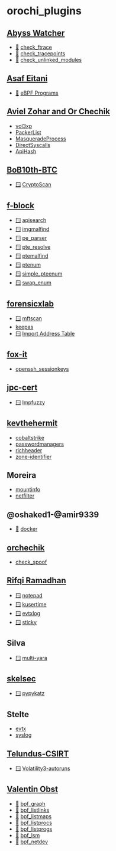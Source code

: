 # orochi_plugins

## [Abyss Watcher](https://github.com/Abyss-W4tcher)
- [🐧]() [check_ftrace](https://github.com/Abyss-W4tcher/volatility-scripts/blob/master/Volatility_contest_2023/plugins/check_ftrace.py)
- [🐧]() [check_tracepoints](https://github.com/Abyss-W4tcher/volatility-scripts/blob/master/Volatility_contest_2023/plugins/check_tracepoints.py)
- [🐧]() [check_unlinked_modules](https://github.com/Abyss-W4tcher/volatility-scripts/blob/master/Volatility_contest_2023/plugins/check_unlinked_modules.py)

## [Asaf Eitani](https://github.com/AsafEitani)
- [🐧]() [eBPF Programs](https://github.com/AsafEitani/ebpf_programs_plugin)

## [Aviel Zohar and Or Chechik](https://github.com/memoryforensics1)
- [vol3xp](https://github.com/memoryforensics1/Vol3xp)
- [PackerList](https://github.com/memoryforensics1/Volatility.PE-Shellcode/blob/main/listpackers.py)
- [MasqueradeProcess](https://github.com/memoryforensics1/Volatility.PE-Shellcode/blob/main/masqueradeprocess.py)
- [DirectSyscalls](https://github.com/memoryforensics1/Volatility.PE-Shellcode/blob/main/directsyscalls.py)
- [ApiHash](https://github.com/memoryforensics1/Volatility.PE-Shellcode/blob/main/apihash.py)

## [BoB10th-BTC](https://github.com/BoB10th-BTC)
-  [🪟]() [CryptoScan](https://github.com/BoB10th-BTC/CryptoScan)

## [f-block](https://github.com/f-block/volatility-plugins)
-  [🪟]() [apisearch](https://github.com/f-block/volatility-plugins/blob/main/apisearch.py)
-  [🪟]() [imgmalfind](https://github.com/f-block/volatility-plugins/blob/main/imgmalfind.py)
-  [🪟]() [pe_parser](https://github.com/f-block/volatility-plugins/blob/main/pe_parser.py)
-  [🪟]() [pte_resolve](https://github.com/f-block/volatility-plugins/blob/main/pte_resolve.py)
-  [🪟]() [ptemalfind](https://github.com/f-block/volatility-plugins/blob/main/ptemalfind.py)       
-  [🪟]() [ptenum](https://github.com/f-block/volatility-plugins/blob/main/ptenum.py)
-  [🪟]() [simple_pteenum](https://github.com/f-block/volatility-plugins/blob/main/simple_pteenum.py)
-  [🪟]() [swap_enum](https://github.com/f-block/volatility-plugins/blob/main/swap_enum.py)
  
## [forensicxlab](https://github.com/forensicxlab/)
-  [🪟]() [mftscan](https://github.com/forensicxlab/volatility3/blob/feature/ADS/volatility3/framework/plugins/windows/mftscan.py)
- [keepas](https://github.com/forensicxlab/volatility3_plugins/blob/main/keepass.py)
-  [🪟]() [Import Address Table](https://github.com/forensicxlab/volatility3/tree/feature/IAT)

## [fox-it](https://github.com/fox-it)
- [openssh_sessionkeys](https://github.com/fox-it/OpenSSH-Session-Key-Recovery/tree/main/volatility3)

## [jpc-cert](https://github.com/JPCERTCC)
- [🪟](pehash.zip) [Impfuzzy](https://github.com/JPCERTCC/impfuzzy/tree/master/impfuzzy_for_Volatility3)

## [kevthehermit](https://github.com/kevthehermit)
- [cobaltstrike](https://github.com/kevthehermit/volatility_plugins/tree/main/vol3/cobaltstrike)
- [passwordmanagers](https://github.com/kevthehermit/volatility_plugins/tree/main/vol3/passwordmanagers)
- [richheader](https://github.com/kevthehermit/volatility_plugins/tree/main/vol3/richheader)
- [zone-identifier](https://github.com/kevthehermit/volatility_plugins/tree/main/vol3/zone-identifier)

## Moreira
- [mountinfo](https://github.com/volatilityfoundation/community3/tree/master/Moreira_Mountinfo/vol3_mountinfo_plugin_files/volatility/framework)
- [netfilter](https://github.com/volatilityfoundation/community3/tree/master/Moreira_Netfilter)

## @oshaked1-@amir9339
- [🐧]() [docker](https://github.com/amir9339/volatility-docker)

## [orchechik](https://github.com/orchechik)
- [check_spoof](https://github.com/orchechik/check_spoof)

## [Rifqi Ramadhan](https://github.com/spitfirerxf)
-  [🪟]() [notepad](https://github.com/spitfirerxf/vol3-plugins/blob/main/notepad.py)
-  [🪟]() [kusertime](https://github.com/spitfirerxf/vol3-plugins/blob/main/kusertime.py)
-  [🪟]() [evtxlog](https://github.com/spitfirerxf/vol3-plugins/blob/main/evtxlog.py)
-  [🪟]() [sticky](https://github.com/spitfirerxf/vol3-plugins/blob/main/sticky.py)

## Silva
-  [🪟]() [multi-yara](https://github.com/volatilityfoundation/community3/tree/master/Silva_Multi_Yara)

## [skelsec](https://github.com/skelsec)
- [🪟](pypykatz.zip) [pypykatz](https://github.com/skelsec/pypykatz-volatility3)

## Stelte
- [evtx](https://github.com/volatilityfoundation/community3/tree/master/Stelte_Evtx)
- [syslog](https://github.com/volatilityfoundation/community3/tree/master/Stelte_Syslog)
  
## [Telundus-CSIRT](https://github.com/Telindus-CSIRT)
- [🪟](autorun.zip) [Volatility3-autoruns](https://github.com/Telindus-CSIRT/volatility3-autoruns)

## [Valentin Obst](https://github.com/vobst)
- [🐧]() [bpf_graph](https://github.com/vobst/BPFVol3/blob/main/src/plugins/bpf_graph.py)
- [🐧]() [bpf_listlinks](https://github.com/vobst/BPFVol3/blob/main/src/plugins/bpf_listlinks.py)
- [🐧]() [bpf_listmaps](https://github.com/vobst/BPFVol3/blob/main/src/plugins/bpf_listmaps.py)
- [🐧]() [bpf_listprocs](https://github.com/vobst/BPFVol3/blob/main/src/plugins/bpf_listprocs.py)
- [🐧]() [bpf_listprogs](https://github.com/vobst/BPFVol3/blob/main/src/plugins/bpf_listprogs.py)
- [🐧]() [bpf_lsm](https://github.com/vobst/BPFVol3/blob/main/src/plugins/bpf_lsm.py)
- [🐧]() [bpf_netdev](https://github.com/vobst/BPFVol3/blob/main/src/plugins/bpf_netdev.py)